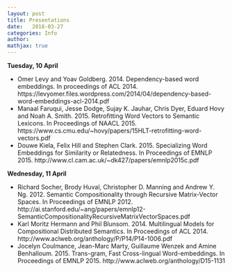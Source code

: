 ```yaml
---
layout: post
title: Presentations
date:   2018-03-27
categories: Info
author:
mathjax: true
---
```


<b>Tuesday, 10 April</b>


<ul>
<li>Omer Levy and Yoav Goldberg. 2014. Dependency-based word embeddings. In
 proceedings of ACL 2014.
<a>https://levyomer.files.wordpress.com/2014/04/dependency-based-word-embeddings-acl-2014.pdf</a>
</li>
<li>
Manaal Faruqui, Jesse Dodge, Sujay K. Jauhar, Chris Dyer, Eduard Hovy and Noah A. Smith. 2015. Retrofitting Word Vectors to Semantic Lexicons. In
Proceedings of NAACL 2015.
<a>https://www.cs.cmu.edu/~hovy/papers/15HLT-retrofitting-word-vectors.pdf</a>
</li>
<li>
Douwe Kiela, Felix Hill and Stephen Clark. 2015. Specializing Word Embeddings for Similarity or Relatedness. In
Proceedings of EMNLP 2015.
<a>http://www.cl.cam.ac.uk/~dk427/papers/emnlp2015c.pdf</a>
</li>
</ul>

<b>Wednesday, 11 April</b>

<ul>
 <li>
  Richard Socher, Brody Huval, Christopher D. Manning and Andrew Y. Ng. 2012. Semantic Compositionality through Recursive Matrix-Vector Spaces. In Proceedings of EMNLP 2012.
<a>http://ai.stanford.edu/~ang/papers/emnlp12-SemanticCompositionalityRecursiveMatrixVectorSpaces.pdf</a>
 </li>
 
 <li>
 Karl Moritz Hermann and Phil Blunsom. 2014. Multilingual Models for Compositional Distributed Semantics. In
Proceedings of ACL 2014.
 <a>http://www.aclweb.org/anthology/P/P14/P14-1006.pdf</a>
 </li>
 
 <li>
 Jocelyn Coulmance, Jean-Marc Marty, Guillaume Wenzek and Amine Benhalloum. 2015. Trans-gram, Fast Cross-lingual Word-embeddings. In Proceedings of EMNLP 2015.
 <a>http://www.aclweb.org/anthology/D15-1131</a>
 </li>
 </ul>




